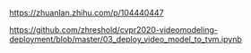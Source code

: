 

<!--
 * @version:
 * @Author:  StevenJokess https://github.com/StevenJokess
 * @Date: 2020-11-12 00:07:54
 * @LastEditors:  StevenJokess https://github.com/StevenJokess
 * @LastEditTime: 2020-11-13 18:33:54
 * @Description:
 * @TODO::
 * @Reference:
-->

https://zhuanlan.zhihu.com/p/104440447

https://github.com/zhreshold/cvpr2020-videomodeling-deployment/blob/master/03_deploy_video_model_to_tvm.ipynb

